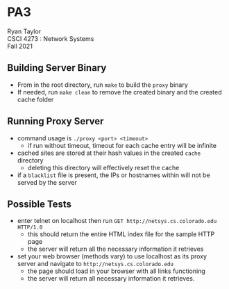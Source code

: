 # PA3

Ryan Taylor  
CSCI 4273 : Network Systems  
Fall 2021  

## Building Server Binary
- From in the root directory, run ```make``` to build the ```proxy``` binary
- If needed, run ```make clean``` to remove the created binary and the created cache folder


## Running Proxy Server
- command usage is ```./proxy <port> <timeout>```
	- if run without timeout, timeout for each cache entry will be infinite
- cached sites are stored at their hash values in the created ```cache``` directory
	- deleting this directory will effectively reset the cache
- if a ```blacklist``` file is present, the IPs or hostnames within will not be served by the server


## Possible Tests
- enter telnet on localhost then run ```GET http://netsys.cs.colorado.edu HTTP/1.0```
	- this should return the entire HTML index file for the sample HTTP page
	- the server will return all the necessary information it retrieves
- set your web browser (methods vary) to use localhost as its proxy server and navigate to ```http://netsys.cs.colorado.edu```
	- the page should load in your browser with all links functioning
	- the server will return all necessary information it retrieves.